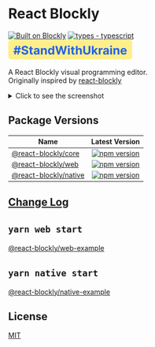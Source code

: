 # React Blockly

[![Built on Blockly](https://tinyurl.com/built-on-blockly)](https://github.com/google/blockly)
[![types - typescript](https://img.shields.io/npm/types/badge-maker)](https://www.typescriptlang.org)
[![StandWithUkraine](https://raw.githubusercontent.com/vshymanskyy/StandWithUkraine/main/badges/StandWithUkraine.svg)](https://github.com/vshymanskyy/StandWithUkraine/blob/main/docs/README.md)

A React Blockly visual programming editor.
<br/>
Originally inspired by [react-blockly](https://github.com/nbudin/react-blockly)

<details><summary>Click to see the screenshot</summary>

![React Blockly editor](https://github-production-user-asset-6210df.s3.amazonaws.com/26460350/283968394-fdf46ed0-276b-4171-86fb-94f5d69940e4.png)

</details>

## Package Versions

| Name                                      |                                                        Latest Version                                                         |
|-------------------------------------------|:-----------------------------------------------------------------------------------------------------------------------------:|
| [@react-blockly/core](/packages/core)     |   [![npm version](https://img.shields.io/npm/v/@react-blockly/core.svg)](https://www.npmjs.com/package/@react-blockly/core)   |
| [@react-blockly/web](/packages/web)       |    [![npm version](https://img.shields.io/npm/v/@react-blockly/web.svg)](https://www.npmjs.com/package/@react-blockly/web)    |
| [@react-blockly/native](/packages/native) | [![npm version](https://img.shields.io/npm/v/@react-blockly/native.svg)](https://www.npmjs.com/package/@react-blockly/native) |

## [Change Log](https://github.com/react-blockly/react-blockly/blob/main/packages/core/CHANGELOG.md)

## `yarn web start`

[@react-blockly/web-example](https://github.com/react-blockly/react-blockly/blob/main/examples/web-example)

## `yarn native start`

[@react-blockly/native-example](https://github.com/react-blockly/react-blockly/blob/main/examples/native-example)

## License

[MIT](LICENSE)
